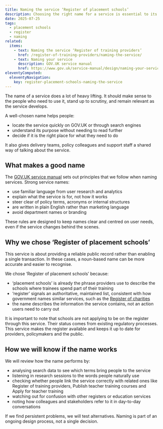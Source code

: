 ```yaml
---
title: Naming the service ‘Register of placement schools’
description: Choosing the right name for a service is essential to its success
date: 2025-07-25
tags:
  - placement schools
  - register
  - naming
related:
  items:
    - text: Naming the service ‘Register of training providers’
      href: /register-of-training-providers/naming-the-service/
    - text: Naming your service
      description: GOV.UK service manual
      href: https://www.gov.uk/service-manual/design/naming-your-service
eleventyComputed:
  eleventyNavigation:
    key: register-placement-schools-naming-the-service
---
```


The name of a service does a lot of heavy lifting. It should make sense to the people who need to use it, stand up to scrutiny, and remain relevant as the service develops.

A well-chosen name helps people:

- locate the service quickly on GOV.UK or through search engines
- understand its purpose without needing to read further
- decide if it is the right place for what they need to do

It also gives delivery teams, policy colleagues and support staff a shared way of talking about the service.

## What makes a good name

The [GOV.UK service manual](https://www.gov.uk/service-manual/design/naming-your-service) sets out principles that we follow when naming services. Strong service names:

- use familiar language from user research and analytics
- explain what the service is for, not how it works
- steer clear of policy terms, acronyms or internal structures
- are written in plain English rather than marketing language
- avoid department names or branding

These rules are designed to keep names clear and centred on user needs, even if the service changes behind the scenes.

## Why we chose ‘Register of placement schools’

This service is about providing a reliable public record rather than enabling a single transaction. In these cases, a noun-based name can be more accurate and easier to recognise.

We chose ‘Register of placement schools’ because:

- ‘placement schools’ is already the phrase providers use to describe the schools where trainees spend part of their training
- ‘register’ signals an authoritative, maintained list, consistent with how government names similar services, such as the [Register of charities](https://www.gov.uk/find-charity-information)
- the name describes the information the service contains, not an action users need to carry out

It is important to note that schools are not applying to be on the register through this service. Their status comes from existing regulatory processes. This service makes the register available and keeps it up to date for providers, policymakers and the public.

## How we will know if the name works

We will review how the name performs by:

- analysing search data to see which terms bring people to the service
- listening in research sessions to the words people naturally use
- checking whether people link the service correctly with related ones like Register of training providers, Publish teacher training courses and Apply for teacher training
- watching out for confusion with other registers or education services
- noting how colleagues and stakeholders refer to it in day-to-day conversations

If we find persistent problems, we will test alternatives. Naming is part of an ongoing design process, not a single decision.
